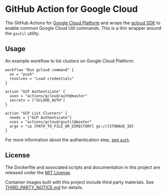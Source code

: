 # GitHub Action for Google Cloud

The GitHub Actions for [Google Cloud Platform](https://cloud.google.com/) and wraps the [gcloud SDK](https://cloud.google.com/storage/docs/gsutil_install) to enable common Google Cloud Util commands. This is a thin wrapper around the `gsutil` utility.

## Usage

An example workflow to list clusters on Google Cloud Platform:

```
workflow "Run gcloud command" {
  on = "push"
  resolves = "Load credentials"
}

action "GCP Authenticate" {
  uses = "actions/gcloud/auth@master"
  secrets = ["GCLOUD_AUTH"]
}

action "GCP List Clusters" {
  needs = ["GCP Authenticate"]
  uses = "actions/gcloud/gsutil@master"
  args = "cp [PATH_TO_FILE_OR_DIRECTORY] gs://[STORAGE_ID]
}
```

For more information about the authentication step, [see `auth`](/auth).

## License

The Dockerfile and associated scripts and documentation in this project are released under the [MIT License](LICENSE).

Container images built with this project include third party materials. See [THIRD_PARTY_NOTICE.md](THIRD_PARTY_NOTICE.md) for details.
